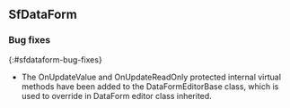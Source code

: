 ## SfDataForm
### Bug fixes
{:#sfdataform-bug-fixes}

* The OnUpdateValue and OnUpdateReadOnly protected internal virtual methods have been added to the DataFormEditorBase class, which is used to override in DataForm editor class inherited.